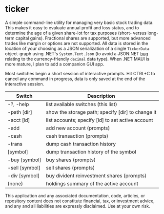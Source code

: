 # ticker

A simple command-line utility for managing very basic stock trading data. This makes it easy to evaluate annual profit and loss status, and to determine the age of a given share-lot for tax purposes (short- versus long-term capital gains). Fractional shares are supported, but more advanced trades like margin or options are not supported. All data is stored in the location of your choosing as a JSON serialization of a single `TickerData` object-graph using .NET's `System.Text.Json` (to avoid a JSON.NET [bug](https://github.com/JamesNK/Newtonsoft.Json/issues/1726) relating to the currency-friendly `decimal` data type). When .NET MAUI is more mature, I plan to add a companion GUI app.

Most switches begin a short session of interactive prompts. Hit CTRL+C to cancel any command in progress, data is only saved at the end of the interactive session.

| Switch | Description |
| --- | --- |
| -?, -help | list available switches (this list) |
| -path [dir] | show the storage path; specify [dir] to change it |
| -acct [id] | list accounts; specify [id] to set active account |
| -add | add new account (prompts) |
| -cash | cash transaction (prompts) |
| -trans | dump cash transaction history |
| [symbol] | dump transaction history of the symbol |
| -buy [symbol] | buy shares (prompts) |
| -sell [symbol] | sell shares (prompts) |
| -div [symbol] | buy divident reinvestment shares (prompts) |
| (none) | holdings summary of the active account |

This application and any associated documentation, code, articles, or repository content does not constitute financial, tax, or investment advice, and any and all liabilities are expressly disclaimed. Use at your own risk.
